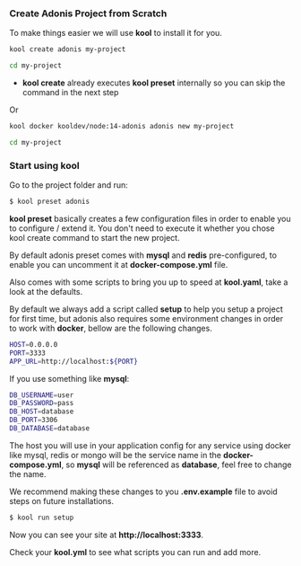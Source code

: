 ### Create Adonis Project from Scratch

To make things easier we will use **kool** to install it for you.

```bash
kool create adonis my-project

cd my-project
```
- **kool create** already executes **kool preset** internally so you can skip the command in the next step

Or

```bash
kool docker kooldev/node:14-adonis adonis new my-project

cd my-project
```

### Start using kool

Go to the project folder and run:

```bash
$ kool preset adonis
```

**kool preset** basically creates a few configuration files in order to enable you to configure / extend it. You don't need to execute it whether you chose kool create command to start the new project.

By default adonis preset comes with **mysql** and **redis** pre-configured, to enable you can uncomment it at **docker-compose.yml** file.

Also comes with some scripts to bring you up to speed at **kool.yaml**, take a look at the defaults.

By default we always add a script called **setup** to help you setup a project for first time, but adonis also requires some environment changes in order to work with **docker**, bellow are the following changes.

```bash
HOST=0.0.0.0
PORT=3333
APP_URL=http://localhost:${PORT}
```

If you use something like **mysql**:

```bash
DB_USERNAME=user
DB_PASSWORD=pass
DB_HOST=database
DB_PORT=3306
DB_DATABASE=database
```

The host you will use in your application config for any service using docker like mysql, redis or mongo will be the service name in the **docker-compose.yml**, so **mysql** will be referenced as **database**, feel free to change the name.

We recommend making these changes to you **.env.example** file to avoid steps on future installations.

```bash
$ kool run setup
```

Now you can see your site at **http://localhost:3333**.

Check your **kool.yml** to see what scripts you can run and add more.
